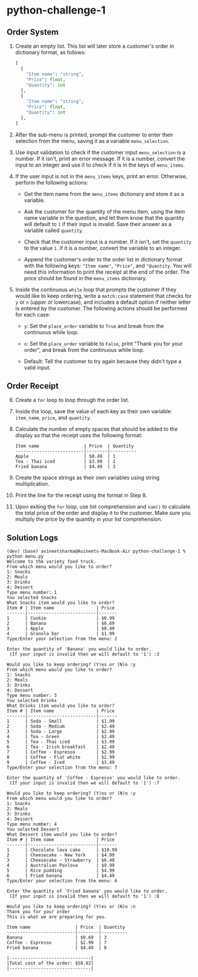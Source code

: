 # python-challenge-1

## Order System

1.  Create an empty list. This list will later store a customer's order in dictionary format, as follows:
    
    ```python
    [
      {
        "Item name": "string",
        "Price": float,
        "Quantity": int
      },
      {
        "Item name": "string",
        "Price": float,
        "Quantity": int
      },
    ]
    
    ```
    
2.  After the sub-menu is printed, prompt the customer to enter their selection from the menu, saving it as a variable `menu_selection`.
    
3.  Use input validation to check if the customer input `menu_selection` is a number. If it isn't, print an error message. If it is a number, convert the input to an integer and use it to check if it is in the keys of `menu_items`.
    
4.  If the user input is not in the `menu_items` keys, print an error. Otherwise, perform the following actions:
    
    -   Get the item name from the `menu_items` dictionary and store it as a variable.
        
    -   Ask the customer for the quantity of the menu item, using the item name variable in the question, and let them know that the quantity will default to `1` if their input is invalid. Save their answer as a variable called `quantity`.
        
    -   Check that the customer input is a number. If it isn't, set the `quantity` to the value `1`. If it is a number, convert the variable to an integer.
        
    -   Append the customer's order to the order list in dictionary format with the following keys: `"Item name"`, `"Price"`, and `"Quantity`. You will need this information to print the receipt at the end of the order. The price should be found in the `menu_items` dictionary.
        
5.  Inside the continuous `while` loop that prompts the customer if they would like to keep ordering, write a `match:case` statement that checks for `y` or `n` (upper or lowercase), and includes a default option if neither letter is entered by the customer. The following actions should be performed for each case:
    
    -   `y`: Set the `place_order` variable to `True` and break from the continuous while loop.
        
    -   `n`: Set the `place_order` variable to `False`, print "Thank you for your order", and break from the continuous while loop.
        
    -   Default: Tell the customer to try again because they didn't type a valid input.
        

## Order Receipt

6.  Create a `for` loop to loop through the order list.
    
7.  Inside the loop, save the value of each key as their own variable: `item_name`, `price`, and `quantity`.
    
8.  Calculate the number of empty spaces that should be added to the display so that the receipt uses the following format:
    
    ```text
    Item name                 | Price  | Quantity
    --------------------------|--------|----------
    Apple                     | $0.49  | 1
    Tea - Thai iced           | $3.99  | 2
    Fried banana              | $4.49  | 3
    
    ```
    
9.  Create the space strings as their own variables using string multiplication.
    
10.  Print the line for the receipt using the format in Step 8.
    
11.  Upon exiting the `for` loop, use list comprehension and `sum()` to calculate the total price of the order and display it to the customer. Make sure you multiply the price by the quantity in your list comprehension.

## Solution Logs

```text
(dev) (base) avineetsharma@Avineets-MacBook-Air python-challenge-1 % python menu.py
Welcome to the variety food truck.
From which menu would you like to order? 
1: Snacks
2: Meals
3: Drinks
4: Dessert
Type menu number: 1
You selected Snacks
What Snacks item would you like to order?
Item # | Item name                | Price
-------|--------------------------|-------
1      | Cookie                   | $0.99
2      | Banana                   | $0.69
3      | Apple                    | $0.49
4      | Granola bar              | $1.99
Type/Enter your selection from the menu: 2

Enter the quantity of 'Banana' you would like to order. 
 (If your input is invalid then we will default to '1') :3

Would you like to keep ordering? (Y)es or (N)o :y
From which menu would you like to order? 
1: Snacks
2: Meals
3: Drinks
4: Dessert
Type menu number: 3
You selected Drinks
What Drinks item would you like to order?
Item # | Item name                | Price
-------|--------------------------|-------
1      | Soda - Small             | $1.99
2      | Soda - Medium            | $2.49
3      | Soda - Large             | $2.99
4      | Tea - Green              | $2.49
5      | Tea - Thai iced          | $3.99
6      | Tea - Irish breakfast    | $2.49
7      | Coffee - Espresso        | $2.99
8      | Coffee - Flat white      | $2.99
9      | Coffee - Iced            | $3.49
Type/Enter your selection from the menu: 7

Enter the quantity of 'Coffee - Espresso' you would like to order. 
 (If your input is invalid then we will default to '1') :7

Would you like to keep ordering? (Y)es or (N)o :y
From which menu would you like to order? 
1: Snacks
2: Meals
3: Drinks
4: Dessert
Type menu number: 4
You selected Dessert
What Dessert item would you like to order?
Item # | Item name                | Price
-------|--------------------------|-------
1      | Chocolate lava cake      | $10.99
2      | Cheesecake - New York    | $4.99
3      | Cheesecake - Strawberry  | $6.49
4      | Australian Pavlova       | $9.99
5      | Rice pudding             | $4.99
6      | Fried banana             | $4.49
Type/Enter your selection from the menu: 6

Enter the quantity of 'Fried banana' you would like to order. 
 (If your input is invalid then we will default to '1') :8

Would you like to keep ordering? (Y)es or (N)o :n
Thank you for your order
This is what we are preparing for you.

Item name                 | Price  | Quantity
--------------------------|--------|----------
Banana                    | $0.69  | 3
Coffee - Espresso         | $2.99  | 7
Fried banana              | $4.49  | 8

|-------------------------------|
|Total cost of the order: $58.92|
|-------------------------------|
```